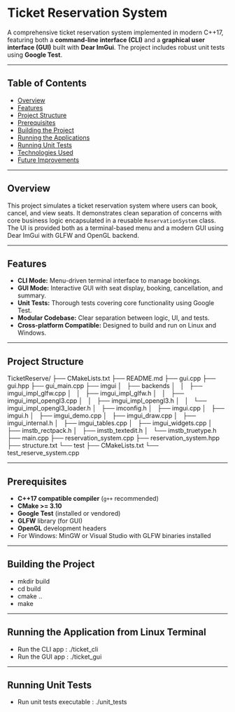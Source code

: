 # Ticket Reservation System

A comprehensive ticket reservation system implemented in modern C++17, featuring both a **command-line interface (CLI)** and a **graphical user interface (GUI)** built with **Dear ImGui**. The project includes robust unit tests using **Google Test**.

---

## Table of Contents

- [Overview](#overview)  
- [Features](#features)  
- [Project Structure](#project-structure)  
- [Prerequisites](#prerequisites)  
- [Building the Project](#building-the-project)  
- [Running the Applications](#running-the-applications)  
- [Running Unit Tests](#running-unit-tests)  
- [Technologies Used](#technologies-used)  
- [Future Improvements](#future-improvements)  

---

## Overview

This project simulates a ticket reservation system where users can book, cancel, and view seats. It demonstrates clean separation of concerns with core business logic encapsulated in a reusable `ReservationSystem` class. The UI is provided both as a terminal-based menu and a modern GUI using Dear ImGui with GLFW and OpenGL backend.

---

## Features

- **CLI Mode:** Menu-driven terminal interface to manage bookings.
- **GUI Mode:** Interactive GUI with seat display, booking, cancellation, and summary.
- **Unit Tests:** Thorough tests covering core functionality using Google Test.
- **Modular Codebase:** Clear separation between logic, UI, and tests.
- **Cross-platform Compatible:** Designed to build and run on Linux and Windows.

---

## Project Structure

TicketReserve/
├── CMakeLists.txt
├── README.md
├── gui.cpp
├── gui.hpp
├── gui_main.cpp
├── imgui
│   ├── backends
│   │   ├── imgui_impl_glfw.cpp
│   │   ├── imgui_impl_glfw.h
│   │   ├── imgui_impl_opengl3.cpp
│   │   ├── imgui_impl_opengl3.h
│   │   └── imgui_impl_opengl3_loader.h
│   ├── imconfig.h
│   ├── imgui.cpp
│   ├── imgui.h
│   ├── imgui_demo.cpp
│   ├── imgui_draw.cpp
│   ├── imgui_internal.h
│   ├── imgui_tables.cpp
│   ├── imgui_widgets.cpp
│   ├── imstb_rectpack.h
│   ├── imstb_textedit.h
│   └── imstb_truetype.h
├── main.cpp
├── reservation_system.cpp
├── reservation_system.hpp
├── structure.txt
└── test
    ├── CMakeLists.txt
    └── test_reserve_system.cpp

---

## Prerequisites

- **C++17 compatible compiler** (`g++` recommended)
- **CMake >= 3.10**
- **Google Test** (installed or vendored)
- **GLFW** library (for GUI)
- **OpenGL** development headers
- For Windows: MinGW or Visual Studio with GLFW binaries installed

---

## Building the Project


- mkdir build
- cd build
- cmake ..
- make

---

## Running the Application from Linux Terminal

- Run the CLI app : ./ticket_cli
- Run the GUI app : ./ticket_gui 

---

## Running Unit Tests

- Run unit tests executable : ./unit_tests

